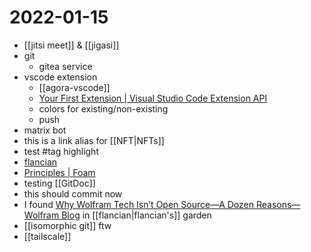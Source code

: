 # 2022-01-15
- [[jitsi meet]] & [[jigasi]]
- git
  - gitea service
- vscode extension
  - [[agora-vscode]]
  - [Your First Extension | Visual Studio Code Extension
API](https://code.visualstudio.com/api/get-started/your-first-extension)
  - colors for existing/non-existing
  - push
- matrix bot
- this is a link alias for [[NFT|NFTs]]
- test #tag highlight
- [flancian](https://anagora.org/flancian)
- [Principles | Foam](https://foambubble.github.io/foam/principles)
- testing [[GitDoc]]
- this should commit now
- I found [Why Wolfram Tech Isn’t Open Source—A Dozen Reasons—Wolfram Blog](https://blog.wolfram.com/2019/04/02/why-wolfram-tech-isnt-open-source-a-dozen-reasons/) in [[flancian|flancian's]] garden
- [[isomorphic git]] ftw
- [[tailscale]]